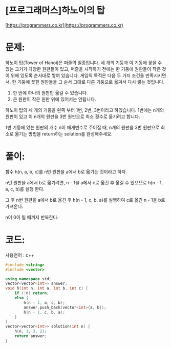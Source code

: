 # [프로그래머스]하노이의 탑

[https://programmers.co.kr](https://programmers.co.kr)

# 문제:

하노이 탑(Tower of Hanoi)은 퍼즐의 일종입니다. 세 개의 기둥과 이 기동에 꽂을 수 있는 크기가 다양한 원판들이 있고, 퍼즐을 시작하기 전에는 한 기둥에 원판들이 작은 것이 위에 있도록 순서대로 쌓여 있습니다. 게임의 목적은 다음 두 가지 조건을 만족시키면서, 한 기둥에 꽂힌 원판들을 그 순서 그대로 다른 기둥으로 옮겨서 다시 쌓는 것입니다.



1. 한 번에 하나의 원판만 옮길 수 있습니다.
2. 큰 원판이 작은 원판 위에 있어서는 안됩니다.



하노이 탑의 세 개의 기둥을 왼쪽 부터 1번, 2번, 3번이라고 하겠습니다. 1번에는 n개의 원판이 있고 이 n개의 원판을 3번 원판으로 최소 횟수로 옮기려고 합니다.



1번 기둥에 있는 원판의 개수 n이 매개변수로 주어질 때, n개의 원판을 3번 원판으로 최소로 옮기는 방법을 return하는 solution를 완성해주세요.



# 풀이:

함수 h(n, a, b, c)를 n번 원판을 a에서 b로 옮기는 것이라고 하자.

n번 원판을 a에서 b로 옮기려면, n - 1을 a에서 c로 옮긴 후  옮길 수 있으므로 h(n - 1, a, c, b)를 실행 한다.

그 후 n번 원판을 a에서 b로 옮긴 후 h(n - 1, c, b, a)를 실행하여 c로 옮긴 n - 1을 b로 가져온다.

n이 0이 될 때까지 반복한다.



# **코드:**

사용언어 : c++
```c++
#include <string>
#include <vector>

using namespace std;
vector<vector<int>> answer;
void h(int n, int a, int b, int c) {
	if (!n) return;
	else {
		h(n - 1, a, c, b);
		answer.push_back(vector<int>{a, b});
		h(n - 1, c, b, a);
	}
}
vector<vector<int>> solution(int n) {
    h(n, 1, 3, 2);   
    return answer;
}
```

